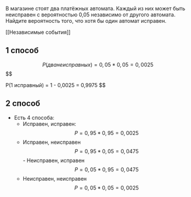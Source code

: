 В магазине стоят два платёжных автомата. Каждый из них может быть неисправен с вероятностью 0,05 независимо от другого автомата. Найдите вероятность того, что хотя бы один автомат исправен. 

[[Независимые события]]
## 1 способ
$$
P(дванеисправных) = 0,05 * 0,05 = 0,0025
$$
$$

P(1 исправный) = 1 - 0,0025 = 0,9975
$$
## 2 способ
- Есть 4 способа:
	- Исправен, исправен: $$P = 0,95 * 0,95 = 0,0025$$
	- Исправен, неисправен $$P = 0,95 * 0,05 = 0,0475$$ - Неисправен, исправен $$P = 0,05 * 0,95 = 0,0475$$
	- Неисправен, неисправен $$P = 0,05 * 0,05 = 0,0025$$
